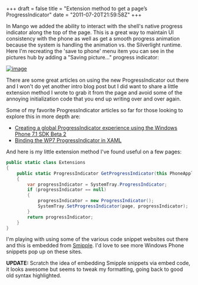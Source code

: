 +++
draft = false
title = "Extension method to get a page’s ProgressIndicator"
date = "2011-07-20T21:59:58Z"
+++

In Mango we added the ability to interact with the shell's native progress indicator along the top of the page. This is a great way to maintain UI consistency with the phone as well as get a smooth progress animation because the system is handling the animation vs. the Silverlight runtime. Here I'm recreating the 'save to phone' menu item you can see in the pictures hub by adding a "Saving picture..." progress indicator:

[![image](http://shawnoster.blog.s3.amazonaws.com/content/image_thumb_4.png "image")](http://shawnoster.blog.s3.amazonaws.com/content/image_4.png)

There are some great articles on using the new ProgressIndicator out there and I won't do yet another intro blog post but I did want to share a little extension method I wrote to grab it from the page and avoid some of the annoying initialization code that you end up writing over and over again.

Some of my favorite ProgressIndicator articles so far for those looking to explore this in more depth are:

- [Creating a global ProgressIndicator experience using the Windows Phone 7.1 SDK Beta 2](http://www.jeff.wilcox.name/2011/07/creating-a-global-progressindicator-experience-using-the-windows-phone-7-1-sdk-beta-2/)
- [Binding the WP7 ProgressIndicator in XAML](http://danielvaughan.org/post/Binding-the-WP7-ProgressIndicator-in-XAML.aspx)  

And here is my little extension method I've found useful on a few pages:

```csharp
public static class Extensions
{
    public static ProgressIndicator GetProgressIndicator(this PhoneApplicationPage page)
    {
        var progressIndicator = SystemTray.ProgressIndicator;
        if (progressIndicator == null)
        {
            progressIndicator = new ProgressIndicator();
            SystemTray.SetProgressIndicator(page, progressIndicator);
        }
        return progressIndicator;
    }
}
```

I'm playing with using some of the various code snippet websites out there and this is embedded from [Smipple](http://www.smipple.net/snippet/Shawn%20Oster/GetProgressIndicator%20extension%20method). I'd love to see more Windows Phone snippets pop up on these sites.

**UPDATE:** Scratch the idea of embedding Smipple snippets via embed code, it looks awesome but seems to tweak my formatting, going back to good old syntax highlighted.
